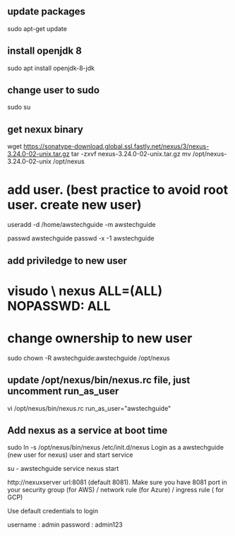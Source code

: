 
## update packages
sudo apt-get update

## install openjdk 8

sudo apt install openjdk-8-jdk 

## change user to sudo

sudo su

## get nexux binary 
wget https://sonatype-download.global.ssl.fastly.net/nexus/3/nexus-3.24.0-02-unix.tar.gz
tar -zxvf  nexus-3.24.0-02-unix.tar.gz
mv /opt/nexus-3.24.0-02-unix /opt/nexus

# add user. (best practice to avoid root user. create new user)

useradd -d /home/awstechguide -m awstechguide

passwd awstechguide passwd -x -1 awstechguide

## add priviledge to new user
# visudo \\ nexus   ALL=(ALL)       NOPASSWD: ALL

# change ownership to new user
sudo chown -R awstechguide:awstechguide /opt/nexus


## update /opt/nexus/bin/nexus.rc file, just uncomment run_as_user

vi /opt/nexus/bin/nexus.rc
run_as_user="awstechguide"


## Add nexus as a service at boot time

sudo ln -s /opt/nexus/bin/nexus /etc/init.d/nexus
Login as a awstechguide (new user for nexus) user and start service

su - awstechguide
service nexus start


http://nexuxserver url:8081  (default 8081). Make sure you have 8081 port in your security group (for AWS) / network rule (for Azure) / ingress rule ( for GCP) 

Use default credentials to login

username : admin
password : admin123
